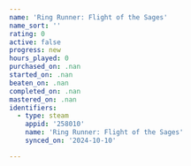 ```yaml
---
name: 'Ring Runner: Flight of the Sages'
name_sort: ''
rating: 0
active: false
progress: new
hours_played: 0
purchased_on: .nan
started_on: .nan
beaten_on: .nan
completed_on: .nan
mastered_on: .nan
identifiers:
  - type: steam
    appid: '258010'
    name: 'Ring Runner: Flight of the Sages'
    synced_on: '2024-10-10'

---
```

